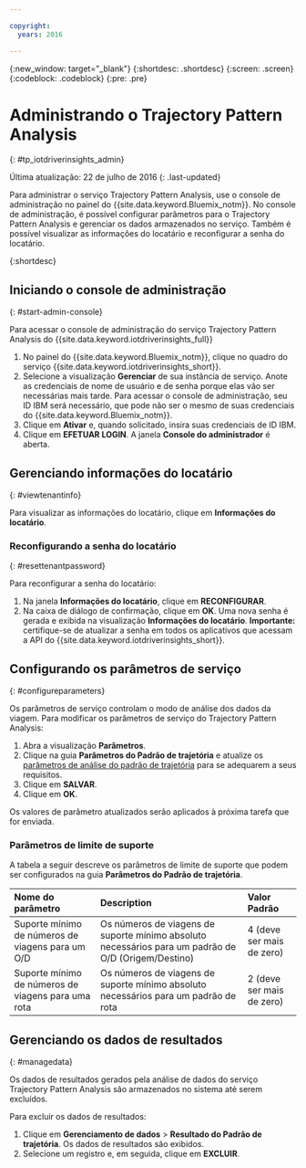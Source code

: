 ```yaml
---

copyright:
  years: 2016

---
```


{:new_window: target="_blank"}
{:shortdesc: .shortdesc}
{:screen: .screen}
{:codeblock: .codeblock}
{:pre: .pre}

# Administrando o Trajectory Pattern Analysis
{: #tp_iotdriverinsights_admin}

Última atualização: 22 de julho de 2016
{: .last-updated}

Para administrar o serviço Trajectory Pattern Analysis, use o console de administração no painel do {{site.data.keyword.Bluemix_notm}}. No console de administração, é possível configurar parâmetros para o Trajectory Pattern Analysis e gerenciar os dados armazenados no serviço. Também é possível visualizar as informações do locatário e reconfigurar a senha do locatário.

{:shortdesc}

## Iniciando o console de administração
{: #start-admin-console}

Para acessar o console de administração do serviço Trajectory Pattern Analysis do {{site.data.keyword.iotdriverinsights_full}}

1. No painel do {{site.data.keyword.Bluemix_notm}}, clique no quadro do serviço {{site.data.keyword.iotdriverinsights_short}}.
2. Selecione a visualização **Gerenciar** de sua instância de serviço.
Anote as credenciais de nome de usuário e de senha porque elas vão ser necessárias mais tarde. Para acessar o console de administração, seu ID IBM será necessário, que pode não ser o mesmo de suas credenciais do {{site.data.keyword.Bluemix_notm}}.
3. Clique em **Ativar** e, quando solicitado, insira suas credenciais de ID IBM.
4. Clique em **EFETUAR LOGIN**. A janela **Console do administrador** é aberta.


## Gerenciando informações do locatário
{: #viewtenantinfo}

Para visualizar as informações do locatário, clique em **Informações do locatário**.

### Reconfigurando a senha do locatário
{: #resettenantpassword}

Para reconfigurar a senha do locatário:

1. Na janela **Informações do locatário**, clique em **RECONFIGURAR**.
2. Na caixa de diálogo de confirmação, clique em **OK**.
Uma nova senha é gerada e exibida na visualização **Informações do locatário**.
**Importante:** certifique-se de atualizar a senha em todos os aplicativos que acessam a API do {{site.data.keyword.iotdriverinsights_short}}.

## Configurando os parâmetros de serviço
{: #configureparameters}

Os parâmetros de serviço controlam o modo de análise dos dados da viagem. Para modificar os parâmetros de serviço do Trajectory Pattern Analysis:

1. Abra a visualização **Parâmetros**.
2. Clique na guia **Parâmetros do Padrão de trajetória** e atualize os [parâmetros de análise do padrão de trajetória](#tp_parameters) para se adequarem a seus requisitos.
3. Clique em **SALVAR**.
4. Clique em **OK**.

Os valores de parâmetro atualizados serão aplicados à próxima tarefa que for enviada.

### Parâmetros de limite de suporte

A tabela a seguir descreve os parâmetros de limite de suporte que podem ser configurados na guia **Parâmetros do Padrão de trajetória**.

|Nome do parâmetro|Description|Valor Padrão|
|:--------|:--------|:-------|
|Suporte mínimo de números de viagens para um O/D|Os números de viagens de suporte mínimo absoluto necessários para um padrão de O/D (Origem/Destino)|4 (deve ser mais de zero)|
|Suporte mínimo de números de viagens para uma rota|Os números de viagens de suporte mínimo absoluto necessários para um padrão de rota|2 (deve ser mais de zero)|

## Gerenciando os dados de resultados
{: #managedata}

Os dados de resultados gerados pela análise de dados do serviço Trajectory Pattern Analysis são armazenados no sistema até serem excluídos.

Para excluir os dados de resultados:

1. Clique em **Gerenciamento de dados** > **Resultado do Padrão de trajetória**. Os dados de resultados são exibidos.
2. Selecione um registro e, em seguida, clique em **EXCLUIR**.
